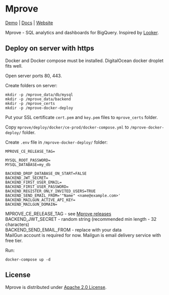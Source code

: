 # Mprove

[Demo](https://mprove.io/login) |
[Docs](https://mprove.io/docs) |
[Website](https://mprove.io)

Mprove - SQL analytics and dashboards for BigQuery. Inspired by [Looker](https://looker.com/).

## Deploy on server with https

Docker and Docker compose must be installed. DigitalOcean docker droplet fits well.

Open server ports 80, 443.

Create folders on server:
```
mkdir -p /mprove_data/db/mysql
mkdir -p /mprove_data/backend
mkdir -p /mprove_certs
mkdir -p /mprove-docker-deploy
```

Put your SSL certificate `cert.pem` and `key.pem` files to `mprove_certs` folder.

Copy `mprove/deploy/docker/ce-prod/docker-compose.yml` to `/mprove-docker-deploy/` folder.

Create `.env` file in `/mprove-docker-deploy/` folder:

```
MPROVE_CE_RELEASE_TAG=

MYSQL_ROOT_PASSWORD=
MYSQL_DATABASE=my_db

BACKEND_DROP_DATABASE_ON_START=FALSE
BACKEND_JWT_SECRET=
BACKEND_FIRST_USER_EMAIL=
BACKEND_FIRST_USER_PASSWORD=
BACKEND_REGISTER_ONLY_INVITED_USERS=TRUE
BACKEND_SEND_EMAIL_FROM='"Name" <name@example.com>'
BACKEND_MAILGUN_ACTIVE_API_KEY=
BACKEND_MAILGUN_DOMAIN=
```
MPROVE_CE_RELEASE_TAG - see [Mprove releases](https://github.com/mprove-io/mprove/releases)  
BACKEND_JWT_SECRET - random string (recommended min length - 32 characters)  
BACKEND_SEND_EMAIL_FROM - replace with your data  
MailGun account is required for now. Mailgun is email delivery service with free tier.

Run:
```
docker-compose up -d
```



## License

Mprove is distributed under [Apache 2.0 License](https://github.com/mprove-io/mprove/blob/master/LICENSE).